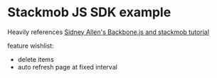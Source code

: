 # Stackmob JS SDK example

Heavily references <a href="https://github.com/SidneyAllen/backbonedemo/blob/master/index.html">Sidney Allen's Backbone.js and stackmob tutorial</a>

feature wishlist:

* delete items
* auto refresh page at fixed interval
